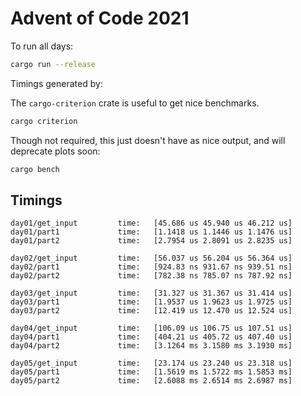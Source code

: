# Advent of Code 2021

To run all days:

```sh
cargo run --release
```

Timings generated by:

The `cargo-criterion` crate is useful to get nice benchmarks.

```sh
cargo criterion
```

Though not required, this just doesn't have as nice output, and will deprecate plots soon:

```sh
cargo bench
```

## Timings

```
day01/get_input         time:   [45.686 us 45.940 us 46.212 us]
day01/part1             time:   [1.1418 us 1.1446 us 1.1476 us]
day01/part2             time:   [2.7954 us 2.8091 us 2.8235 us]

day02/get_input         time:   [56.037 us 56.204 us 56.364 us]
day02/part1             time:   [924.83 ns 931.67 ns 939.51 ns]
day02/part2             time:   [782.38 ns 785.07 ns 787.92 ns]

day03/get_input         time:   [31.327 us 31.367 us 31.414 us]
day03/part1             time:   [1.9537 us 1.9623 us 1.9725 us]
day03/part2             time:   [12.419 us 12.470 us 12.524 us]

day04/get_input         time:   [106.09 us 106.75 us 107.51 us]
day04/part1             time:   [404.21 us 405.72 us 407.40 us]
day04/part2             time:   [3.1264 ms 3.1580 ms 3.1930 ms]

day05/get_input         time:   [23.174 us 23.240 us 23.318 us]
day05/part1             time:   [1.5619 ms 1.5722 ms 1.5853 ms]
day05/part2             time:   [2.6088 ms 2.6514 ms 2.6987 ms]
```
